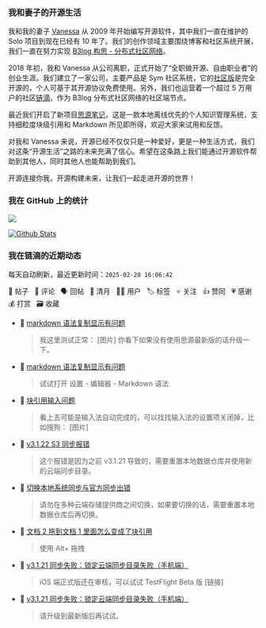 ### 我和妻子的开源生活

我和我的妻子 [Vanessa](https://github.com/Vanessa219) 从 2009 年开始编写开源软件，其中我们一直在维护的 Solo 项目到现在已经有 10 年了。我们的创作领域主要围绕博客和社区系统开展，我们一直在努力实现 [B3log 构思 - 分布式社区网络](https://ld246.com/article/1546941897596)。

2018 年初，我和 Vanessa 从公司离职，正式开始了“全职做开源、自由职业者”的创业生涯。我们建立了一家公司，主要产品是 Sym 社区系统，它的[社区版](https://github.com/88250/symphony)是完全开源的，个人可基于其开源协议免费使用。另外，我们也运营着一个超过 5 万用户的社区[链滴](https://ld246.com)，作为 B3log 分布式社区网络的社区端节点。

最近我们开启了新项目[思源笔记](https://github.com/siyuan-note/siyuan)，这是一款本地离线优先的个人知识管理系统，支持细粒度块级引用和 Markdown 所见即所得，欢迎大家来试用和反馈。

对我和 Vanessa 来说，开源已经不仅仅只是一种爱好，更是一种生活方式，我们对这条“开源生活”之路的未来充满了信心。希望在这条路上我们能通过开源软件帮助到其他人，同时其他人也能帮助到我们。

开源连接你我，开源构建未来，让我们一起走进开源的世界！

### 我在 GitHub 上的统计

<a title="Hits" target="_blank" href="https://github.com/88250/88250"><img src="https://hits.b3log.org/88250/88250.svg"></a>

[![Github Stats](https://github-readme-stats.vercel.app/api?username=88250&theme=tokyonight&show_icons=true)](https://github.com/88250)

<!--events start -->

### 我在链滴的近期动态

每天自动刷新，最近更新时间：`2025-02-20 16:06:42`

📝 帖子 &nbsp; 💬 评论 &nbsp; 🗣 回帖 &nbsp; 🌙 清月 &nbsp; 👨‍💻 用户 &nbsp; 🏷️ 标签 &nbsp; ⭐️ 关注 &nbsp; 👍 赞同 &nbsp; 💗 感谢 &nbsp; 💰 打赏 &nbsp; 🗃 收藏

* 💬 [markdown 语法复制显示有问题](https://ld246.com/article/1740021746380/comment/1740022991129#comments)

  > 我这里测试正常： [图片] 你看下如果没有使用思源最新版的话升级一下。
* 💬 [markdown 语法复制显示有问题](https://ld246.com/article/1740021746380/comment/1740022707553#comments)

  > 试试打开 设置 - 编辑器 - Markdown 语法
* 💬 [块引用输入问题](https://ld246.com/article/1740019376083/comment/1740019824070#comments)

  > 看上去可能是输入法自动完成的，可以找找输入法的设置项关闭掉，比如搜狗： [图片]
* 💬 [v3.1.22 S3 同步报错](https://ld246.com/article/1740018838257/comment/1740019136664#comments)

  > 这个报错是因为之前 v3.1.21 导致的，需要重置本地数据仓库并使用新的云端同步目录。
* 💬 [切换本地系统同步与官方同步出错](https://ld246.com/article/1740018400746/comment/1740018551970#comments)

  > 请勿在多种云端存储提供商之间切换，如果要切换的话，需要重置本地数据仓库后再切换。
* 💬 [文档 2 拖到文档 1 里面怎么变成了块引用](https://ld246.com/article/1739953067809/comment/1739953654986#comments)

  > 使用 Alt+ 拖拽
* 💬 [v3.1.21 同步失败：锁定云端同步目录失败（手机端）](https://ld246.com/article/1739934286670/comment/1739934892857#comments)

  > iOS 端正式版还在审核，可以试试 TestFlight Beta 版 [链接]
* 💬 [v3.1.21 同步失败：锁定云端同步目录失败（手机端）](https://ld246.com/article/1739934286670/comment/1739934323129#comments)

  > 请升级到最新版后再试试。


<!--events end -->
